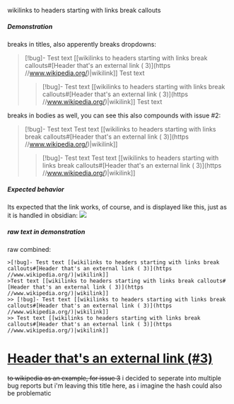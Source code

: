 wikilinks to headers starting with links break callouts
##### Demonstration
breaks in titles, also apperently breaks dropdowns:
>[!bug]- Test text [[wikilinks to headers starting with links break callouts#[Header that's an external link ( 3)](https //www.wikipedia.org/)|wikilink]]
>Test text
>> [!bug]- Test text [[wikilinks to headers starting with links break callouts#[Header that's an external link ( 3)](https //www.wikipedia.org/)|wikilink]]
>> Test text

breaks in bodies as well, you can see this also compounds with issue #2:
>[!bug]- Test text
>Test text [[wikilinks to headers starting with links break callouts#[Header that's an external link ( 3)](https //www.wikipedia.org/)|wikilink]]
>> [!bug]- Test text
>> Test text [[wikilinks to headers starting with links break callouts#[Header that's an external link ( 3)](https //www.wikipedia.org/)|wikilink]]

##### Expected behavior
Its expected that the link works, of course, and is displayed like this, just as it is handled in obsidian:
![](https://files.catbox.moe/y1uve0.png)

##### raw text in demonstration
raw combined:
```
>[!bug]- Test text [[wikilinks to headers starting with links break callouts#[Header that's an external link ( 3)](https //www.wikipedia.org/)|wikilink]]
>Test text [[wikilinks to headers starting with links break callouts#[Header that's an external link ( 3)](https //www.wikipedia.org/)|wikilink]]
>> [!bug]- Test text [[wikilinks to headers starting with links break callouts#[Header that's an external link ( 3)](https //www.wikipedia.org/)|wikilink]]
>> Test text [[wikilinks to headers starting with links break callouts#[Header that's an external link ( 3)](https //www.wikipedia.org/)|wikilink]]
```

# [Header that's an external link (#3)](https://www.wikipedia.org/)
~~to wikipedia as an example, for issue 3~~
i decided to seperate into multiple bug reports but i'm leaving this title here, as i imagine the hash could also be problematic